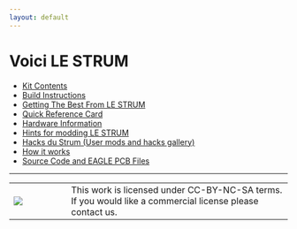 ```yaml
---
layout: default
---
```

# Voici LE STRUM

* [Kit Contents](kit.html)
* [Build Instructions](build.html)
* [Getting The Best From LE STRUM](tips.html)
* [Quick Reference Card](https://github.com/hotchk155/Voici-Le-Strum/raw/master/docs/quick%20ref%20v4.pdf)
* [Hardware Information](hardware.html)
* [Hints for modding LE STRUM](mods.html)
* [Hacks du Strum (User mods and hacks gallery)](gallery.html)
* [How it works](explanation.html)
* [Source Code and EAGLE PCB Files](https://github.com/hotchk155/Voici-Le-Strum)

<hr><table>
<tr>
<td width="88"><a href="http://creativecommons.org/licenses/by-nc-sa/4.0/"><img class="arpie_label" src="https://licensebuttons.net/l/by-nc-sa/3.0/88x31.png"></a></td>
<td>This work is licensed under CC-BY-NC-SA terms. If you would like a commercial license please contact us.</td>
<tr>
</table>
<br>
<br>
